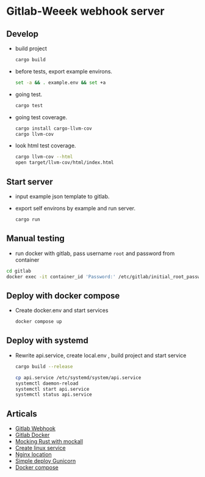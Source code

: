 # Gitlab-Weeek webhook server

## Develop

- build project

  ```bash
  cargo build
  ```

- before tests, export example environs.

  ```bash
  set -a && . example.env && set +a
  ```

- going test.

  ```bash
  cargo test
  ```

- going test coverage.

  ```bash
  cargo install cargo-llvm-cov
  cargo llvm-cov
  ```

- look html test coverage.

  ```bash
  cargo llvm-cov --html
  open target/llvm-cov/html/index.html
  ```

## Start server

- input example json template to gitlab.
- export self environs by example and run server.

  ```bash
  cargo run
  ```

## Manual testing

- run docker with gitlab, pass username `root` and password from container

```bash
cd gitlab
docker exec -it container_id 'Password:' /etc/gitlab/initial_root_password
```

## Deploy with docker compose

- Create docker.env and start services

  ```bash
  docker compose up
  ```

## Deploy with systemd

- Rewrite api.service, create local.env , build project and start service

  ```bash
  cargo build --release
  ```

  ```bash
  cp api.service /etc/systemd/system/api.service
  systemctl daemon-reload
  systemctl start api.service
  systemctl status api.service
  ```

## Articals

- [Gitlab Webhook](https://docs.gitlab.com/ee/user/project/integrations/webhooks.html)
- [Gitlab Docker](https://docs.gitlab.com/ee/install/docker/)
- [Mocking Rust with mockall](https://blog.logrocket.com/mocking-rust-mockall-alternatives/)
- [Create linux service](https://www.shubhamdipt.com/blog/how-to-create-a-systemd-service-in-linux/)
- [Nginx location](https://server-gu.ru/nginx-location/)
- [Simple deploy Gunicorn](https://docs.gunicorn.org/en/latest/deploy.html)
- [Docker compose](https://docs.docker.com/reference/compose-file/)
